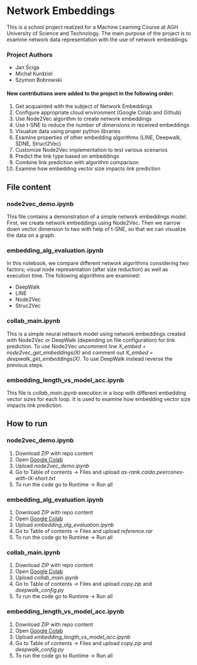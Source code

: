 # Network Embeddings

This is a school project realized for a Machine Learning Course at AGH University of Science and Technology. The main purpose of the project is to examine network data representation with the use of network embeddings.

### Project Authors
- Jan Ściga
- Michał Kurdziel
- Szymon Bobrowski

#### New contributions were added to the project in the following order:
1. Get acquainted with the subject of Network Embeddings
2. Configure appropriate cloud environment (Google Colab and Github)
3. Use Node2Vec algorithm to create network embeddings
4. Use t-SNE to reduce the number of dimensions in received embeddings
5. Visualize data using proper python libraries
6. Examine properties of other embedding algorithms (LINE, Deepwalk, SDNE, Struct2Vec)
7. Customize Node2Vec implementation to test various scenarios
8. Predict the link type based on embeddings
9. Combine link prediction with algorithm comparison
10. Examine how embedding vector size impacts link prediction


## File content

### node2vec_demo.ipynb
This file contains a demonstration of a simple network embeddings model. First, we create network embeddings using Node2Vec. Then we narrow down vector dimension to two with help of t-SNE, so that we can visualize the data on a graph.

### embedding_alg_evaluation.ipynb
In this notebook, we compare different network algorithms considering two factors; visual node representation (after size reduction) as well as execution time. The following algorithms are examined:
- DeepWalk
- LINE
- Node2Vec
- Struc2Vec

### collab_main.ipynb
This is a simple neural network model using network embeddings created with Node2Vec or DeepWalk (depending on file configuration) for link prediction. To use Node2Vec uncomment line _X_embed = node2vec_get_embeddings(X)_ and comment out _X_embed = deepwalk_get_embeddings(X)_. To use DeepWalk instead reverse the previous steps.

### embedding_length_vs_model_acc.ipynb
This file is _collab_main.ipynb_ execution in a loop with different embedding vector sizes for each loop. It is used to examine how embedding vector size impacts link prediction.


## How to run

### node2vec_demo.ipynb
1. Download ZIP with repo content
2. Open [Google Colab](https://colab.research.google.com)
3. Upload _node2vec_demo.ipynb_
4. Go to Table of contents -> Files and upload _as-rank.caida.peercones-with-IX-short.txt_
5. To run the code go to Runtime -> Run all

### embedding_alg_evaluation.ipynb
1. Download ZIP with repo content
2. Open [Google Colab](https://colab.research.google.com)
3. Upload _embedding_alg_evaluation.ipynb_
4. Go to Table of contents -> Files and upload _reference.rar_
5. To run the code go to Runtime -> Run all

### collab_main.ipynb
1. Download ZIP with repo content
2. Open [Google Colab](https://colab.research.google.com)
3. Upload _collab_main.ipynb_
4. Go to Table of contents -> Files and upload _copy.zip_ and _deepwalk_config.py_
5. To run the code go to Runtime -> Run all

### embedding_length_vs_model_acc.ipynb
1. Download ZIP with repo content
2. Open [Google Colab](https://colab.research.google.com)
3. Upload _embedding_length_vs_model_acc.ipynb_
4. Go to Table of contents -> Files and upload _copy.zip_ and _deepwalk_config.py_
5. To run the code go to Runtime -> Run all
